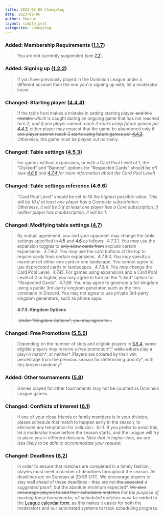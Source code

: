 ```yaml
---
title: 2023-02-06 Changelog
date: 2023-02-06
author: Sharur
layout: simple_post
categories: changelog
---
```

### Added: Membership Requirements ([1.1.7](/rules#1.1.7))

> You are not currently suspended (see [7.2](/rules#7.2)).

### Added: Signing up ([1.2.2](/rules#1.2.2))

> If you have previously played in the Dominion League under a different account than the one you're signing up with, let a moderator know.

### Changed: Starting player ([4.4.4](/rules#4.4.4))

> If the table host makes a mistake in setting starting player~~, and this mistake~~ *which* is caught during an ongoing game that has not reached turn 2, *and if one player cannot reach 3 starts using future games per [4.4.3](/rules#4.4.3),* either player may request that the game be abandoned ~~only if one player cannot reach 3 starts using future games per [4.4.3](/rules#4.4.3)~~. Otherwise, the game must be played out normally.

### Changed: Table settings ([4.5.3](/rules#4.5.3))

> For games without expansions, or with a Card Pool Level of 1, the "Disliked" and "Banned" options for "Respected Cards" should be off *(see [4.6.6](/rules#4.6.6) and [4.7.4](/rules#4.7.4) for more information about the Card Pool Level)*.

### Changed: Table settings reference ([4.6.6](/rules#4.6.6))

> "Card Pool Level" should be set to ~~10~~ *the highest possible value. This will be 10 if at least one player has a Complete subscription. Otherwise, it will be 5 if at least one player has a Core subscription. If neither player has a subscription, it will be 1*.

### Changed:  Modifying table settings ([4.7](/rules#4.7))

> By mutual agreement, you and your opponent may change the table settings specified in [4.5](/rules#4.5) and [4.6](/rules#4.6) as follows:
>﻿
> 4.7.~~3.~~1. _You may_ use the expansion toggles to ~~only allow cards from~~ _exclude_ certain expansions.
>﻿
> 4.7.~~3.~~2. _You may_ use the card buttons at the top to require cards from certain expansions.
>﻿
> 4.7.~~3.~~3. _You may_ specify a maximum of either one card or one landscape. You cannot agree to use deprecated cards or landscapes.
>﻿
> 4.7.~~3.~~4. _You may_ change the Card Pool Level.
>﻿
> 4.7.~~1~~_5_. For games using expansions and a Card Pool Level of 2 or higher, you may agree to turn on the "Liked" option for "Respected Cards".
>﻿﻿
> 4.7.~~2~~_6_. You may agree to generate a full kingdom using a public 3rd-party kingdom generator, such as the !mix command in Discord. You may not agree to use private 3rd-party kingdom generators, such as phone apps.
>﻿
> #### ~~4.7.3. Kingdom Options~~
>﻿
> ~~Under "Kingdom Options", you may agree to...~~

### Changed: Free Promotions ([5.5.5](/rules#5.5.5))

> Depending on the number of slots and eligible players in [5.5.4](/rules#5.5.4), ~~some~~ *eligible* players may receive a free promotion*,* ~~while others~~ play a play-in match*, or neither*. Players are ordered by their win percentage from the previous season for determining priority*, with ties broken randomly*.

### Added: Other tournaments ([5.8](/rules#5.8))

> Games played for other tournaments may not be counted as Dominion League games.

### Changed: Conflicts of interest ([6.1](/rules#6.1))

> If one of your close friends or family members is in your division, please schedule that match to happen early in the season, to eliminate any temptation for collusion.
>﻿
> 6.1.1. If you prefer to avoid this, let a moderator know before the season starts, and the League will try to place you in different divisions. *Note that in higher tiers, we are less likely to be able to accommodate your request.*

### Changed: Deadlines ([6.2](/rules#6.2))

> In order to ensure that matches are completed in a timely fashion, players must meet a number of deadlines throughout the season. All deadlines are on Sundays at 23:59 UTC. We encourage players to stay well ahead of these deadlines - they are not ~~the expected~~ *a suggested* pace*, but the absolute minimum expected*. ~~We also encourage players to add their scheduled matches~~ *For the purpose of meeting these benchmarks, all scheduled matches must be added* to the [League calendar form](/calendar/form), as this makes it easier for both the moderators and our automated systems to track scheduling progress.